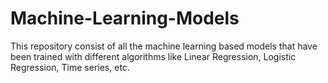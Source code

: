 # Machine-Learning-Models
This repository consist of all the machine learning based models that have been trained with different algorithms like Linear Regression, Logistic Regression, Time series, etc.
